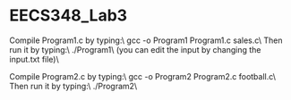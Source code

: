 # EECS348_Lab3
Compile Program1.c by typing:\\
gcc -o Program1 Program1.c sales.c\\
Then run it by typing:\\
./Program1\\
(you can edit the input by changing the input.txt file)\\

Compile Program2.c by typing:\\
gcc -o Program2 Program2.c football.c\\
Then run it by typing:\\
./Program2\\
